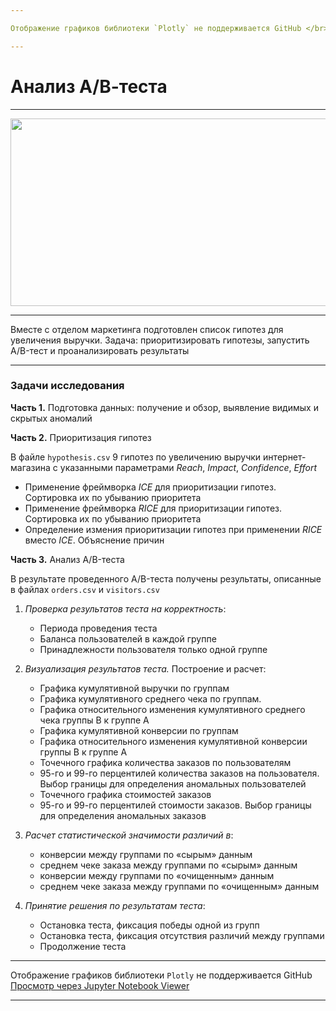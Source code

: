 ```yaml
---

Отображение графиков библиотеки `Plotly` не поддерживается GitHub </br> [Просмотр через Jupyter Notebook Viewer](https://nbviewer.org/github/NikitaGirya/AB-test_analysis/blob/main/Girya_AB-test_analysis.ipynb)

---
```


# Анализ А/В-теста

---

<p align='center'>
  <img src='https://cdn.pushalert.co/img/ab-testing-push-notifications.gif' width=650 height=300 />
</p>

---

Вместе с отделом маркетинга подготовлен список гипотез для увеличения выручки. Задача: приоритизировать гипотезы, запустить A/B-тест и проанализировать результаты

---

### Задачи исследования


**Часть 1.** Подготовка данных: получение и обзор, выявление видимых и скрытых аномалий

**Часть 2.** Приоритизация гипотез

В файле `hypothesis.csv` 9 гипотез по увеличению выручки интернет-магазина с указанными параметрами *Reach*, *Impact*, *Confidence*, *Effort*

* Применение фреймворка *ICE* для приоритизации гипотез. Сортировка их по убыванию приоритета
* Применение фреймворка *RICE* для приоритизации гипотез. Сортировка их по убыванию приоритета
* Определение измения приоритизации гипотез при применении *RICE* вместо *ICE*. Объяснение причин

**Часть 3.** Анализ A/B-теста

В результате проведенного A/B-теста получены результаты, описанные в файлах `orders.csv` и `visitors.csv`

1. *Проверка результатов теста на корректность*:

    * Периода проведения теста
    * Баланса пользователей в каждой группе
    * Принадлежности пользователя только одной группе </br>

2. *Визуализация результатов теста.* Построение и расчет:
    * Графика кумулятивной выручки по группам
    * Графика кумулятивного среднего чека по группам. 
    * Графика относительного изменения кумулятивного среднего чека группы B к группе A
    * Графика кумулятивной конверсии по группам
    * Графика относительного изменения кумулятивной конверсии группы B к группе A
    * Точечного графика количества заказов по пользователям
    * 95-го и 99-го перцентилей количества заказов на пользователя. Выбор границы для определения аномальных пользователей
    * Точечного графика стоимостей заказов
    * 95-го и 99-го перцентилей стоимости заказов. Выбор границы для определения аномальных заказов </br>

3. *Расчет статистической значимости различий в*:
    * конверсии между группами по «сырым» данным
    * среднем чеке заказа между группами по «сырым» данным
    * конверсии между группами по «очищенным» данным
    * среднем чеке заказа между группами по «очищенным» данным </br>

4. *Принятие решения по результатам теста*:
    * Остановка теста, фиксация победы одной из групп
    * Остановка теста, фиксация отсутствия различий между группами
    * Продолжение теста

---

Отображение графиков библиотеки `Plotly` не поддерживается GitHub </br> [Просмотр через Jupyter Notebook Viewer](https://nbviewer.org/github/NikitaGirya/AB-test_analysis/blob/main/Girya_AB-test_analysis.ipynb)

---
